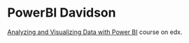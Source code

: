 # PowerBI Davidson

[Analyzing and Visualizing Data with Power BI](https://www.edx.org/course/data-analysis-in-power-bi) course on edx.
